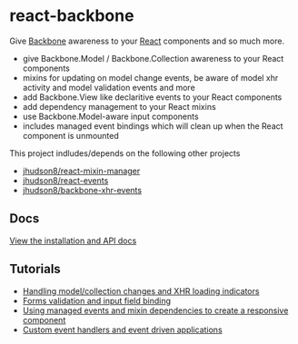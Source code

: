react-backbone
==============
Give [Backbone](http://backbonejs.org/) awareness to your [React](http://facebook.github.io/react/) components and so much more.

* give Backbone.Model / Backbone.Collection awareness to your React components
* mixins for updating on model change events, be aware of model xhr activity and model validation events and more
* add Backbone.View like declaritive events to your React components
* add dependency management to your React mixins
* use Backbone.Model-aware input components
* includes managed event bindings which will clean up when the React component is unmounted

This project indludes/depends on the following other projects

* [jhudson8/react-mixin-manager](https://github.com/jhudson8/react-mixin-manager)
* [jhudson8/react-events](https://github.com/jhudson8/react-events)
* [jhudson8/backbone-xhr-events](https://github.com/jhudson8/backbone-xhr-events)


## Docs

[View the installation and API docs](http://jhudson8.github.io/fancydocs/index.html#project/jhudson8/react-backbone)


## Tutorials

* [Handling model/collection changes and XHR loading indicators](https://github.com/jhudson8/react-backbone/tree/master/tutorials/collection-binding)
* [Forms validation and input field binding](https://github.com/jhudson8/react-backbone/tree/master/tutorials/forms)
* [Using managed events and mixin dependencies to create a responsive component](https://github.com/jhudson8/react-backbone/tree/master/tutorials/responsive-design)
* [Custom event handlers and event driven applications](https://github.com/jhudson8/react-backbone/blob/master/tutorials/event-driven-app)
